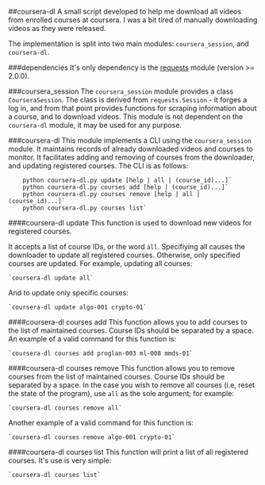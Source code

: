 ##coursera-dl
A small script developed to help me download all videos from enrolled courses at coursera. I was a bit tired of manually downloading videos as they were released.

The implementation is split into two main modules: `coursera_session`, and `coursera-dl`. 

###dependencies
It's only dependency is the [requests](http://docs.python-requests.org/) module (version >= 2.0.0).

###coursera_session
The `coursera_session` module provides a class `CourseraSession`. The class is derived from `requests.Session` - it forges a log in, and from that point provides functions for scraping information about a course, and to download videos. This module is not dependent on the `coursera-dl` module, it may be used for any purpose.

###coursera-dl
This module implements a CLI using the `coursera_session` module. It maintains records of already downloaded videos and courses to monitor. It facilitates adding and removing of courses from the downloader, and updating registered courses. The CLI is as follows:

```
	python coursera-dl.py update [help | all | (course_id)...]`
	python coursera-dl.py courses add [help | (course_id)...]`
	python coursera-dl.py courses remove [help | all | (course_id)...]`
	python coursera-dl.py courses list`
```

####coursera-dl update
This function is used to download new videos for registered courses.

It accepts a list of course IDs, or the word `all`. Specifiying all
causes the downloader to update all registered courses. Otherwise, only
specified courses are updated. For example, updating all courses:

	`coursera-dl update all`

And to update only specific courses:

	`coursera-dl update algo-001 crypto-01`

####coursera-dl courses add
This function allows you to add courses to the list of maintained courses. 
Course IDs should be separated by a space. An example of a valid command for this function is:

	`coursera-dl courses add proglan-003 ml-008 mmds-01`

####coursera-dl courses remove
This function allows you to remove courses from the list of maintained courses. 
Course IDs should be separated by a space. In the case you wish to remove all courses 
(i.e, reset the state of the program), use `all` as the sole argument; for example:

	`coursera-dl courses remove all`

Another example of a valid command for this function is:

	`coursera-dl courses remove algo-001 crypto-01`

####coursera-dl courses list
This function will print a list of all registered courses. It's use is very simple:

	`coursera-dl courses list`